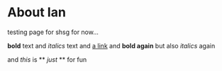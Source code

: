 # About Ian

testing page for shsg for now...

**bold** text and *italics* text and [a link](https://duckduckgo.com) and **bold again** but also *italics* again

and *this* is ** *just* ** for fun
